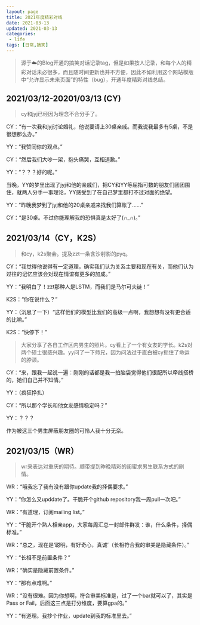 ```yaml
---
layout: page
title: 2021年度精彩对线
date: 2021-03-13
updated: 2021-03-13
categories:
 - life
tags: [日常,搞笑]
---
```


> 源于☁️的Blog开通的搞笑对话记录tag，但是如果按人记录，和每个人的精彩对话未必很多，而且随时间更新也并不方便，因此不如利用这个网站模版中“允许显示未来页面”的特性（bug），开通年度精彩对线总结。

## 2021/03/12-20201/03/13 (CY)

> cy和jyj已经因为理念不合分手了。

CY：“有一次我和jyj讨论婚礼，他说要请上30桌亲戚。而我说我最多有5桌，不是很想那么办。”

YY：“我赞同你的观点。”

CY：“然后我们大吵一架，抱头痛哭，互相道歉。”

YY：“？？？好的呢。”

当晚，YY的梦里出现了jyj和他的亲戚们，把CY和YY等屈指可数的朋友们团团围住，就两人分手一事理论，YY感受到了在自己梦里都打不过对面的绝望。

YY：“昨晚我梦到了jyj和他的20桌亲戚来找我们算账了……”

CY：“是30桌。不过你能理解我的恐惧真是太好了(∩_∩)。”

## 2021/03/14（CY，K2S）

> 和cy，k2s聚会。提及zzt一条含沙射影的pyq。

CY：“我觉得他说得有一定道理，确实我们认为关系主要和现在有关，而他们认为过往的记忆应该会对现在情谊有更多的加成。”

YY：“我明白了！zzt那种人是LSTM，而我们是马尔可夫链！”

K2S：“你在说什么？”

YY：（沉思了一下）“这样他们的模型比我们的高级一点啊，我想想有没有更合适的比喻。”

K2S：“快停下！”

> 大家分享了各自工作区内男生的照片。cy看上了一个有女友的学长。k2s对两个硕士很感兴趣。yy问了一下师兄，因为问法过于直白被cy扼住了命运的脖颈。

CY：“来，跟我一起说一遍：刚刚的话都是我一拍脑袋觉得他们很配所以牵线搭桥的，她们自己并不知情。”

YY：（疯狂挣扎）

CY：“所以那个学长和他女友感情稳定吗？”

YY：？？？

作为被这三个男生屏蔽朋友圈的可怜人我十分无奈。

## 2021/03/15（WR）

> wr来表达对重庆的期待。顺带提到昨晚精彩的闺蜜求男生联系方式的剧情。

WR：“哦我忘了我有没有跟你update我的择偶要求。”

YY：“你怎么又upddate了。干脆开个github repository我一周pull一次吧。”

WR：“有道理，订阅mailing list。”

YY：“干脆开个熟人相亲app，大家每周汇总一封邮件群发：谁，什么条件，择偶标准。”

WR：“总之，现在是‘聪明，有好奇心，真诚’（长相符合我的审美是隐藏条件）。”

YY：“长相不是前置条件？”

WR：“确实是隐藏前置条件。”

YY：“那有点难啊。”

WR：“没有很难。因为你想啊，符合审美标准是，过了一个bar就可以了，其实是Pass or Fail，后面这三点是打分维度，要算gpa的。”

YY：“有道理。我抄个作业，update到我的标准里去。”
